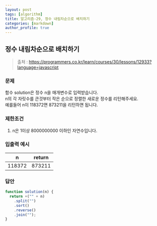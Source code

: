 ```yaml
---
layout: post
tags: [algorithm]
title: 알고리즘-29, 정수 내림차순으로 배치하기
categories: [markdown]
author_profile: true
---
```


## 정수 내림차순으로 배치하기

> 출처 : <https://programmers.co.kr/learn/courses/30/lessons/12933?language=javascript>

### 문제

함수 solution은 정수 n을 매개변수로 입력받습니다.  
n의 각 자릿수를 큰것부터 작은 순으로 정렬한 새로운 정수를 리턴해주세요.  
예를들어 n이 118372면 873211을 리턴하면 됩니다.

### 제한조건

1. n은 1이상 8000000000 이하인 자연수입니다.

### 입출력 예시

|   n    | return |
| :----: | :----: |
| 118372 | 873211 |

### 답안

```javascript
function solution(n) {
  return +("" + n)
    .split("")
    .sort()
    .reverse()
    .join("");
}
```
